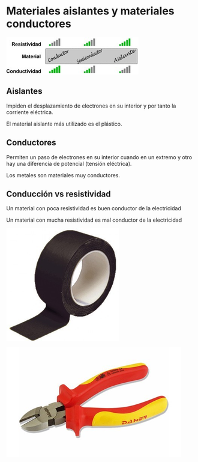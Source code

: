 # Materiales aislantes y materiales conductores

![imagen](img/1_Magnitudes_electricas1.jpg)

## Aislantes

Impiden el desplazamiento de electrones en su interior y por tanto la corriente eléctrica\.

El material aislante más utilizado es el plástico\.

## Conductores

Permiten un paso de electrones en su interior cuando en un extremo y otro hay una diferencia de potencial \(tensión eléctrica\)\.

Los metales son materiales muy conductores\.

## Conducción vs resistividad

Un material con poca resistividad es buen conductor de la electricidad

Un material con mucha resistividad es mal conductor de la electricidad

![imagen](img/1_Magnitudes_electricas2.jpg)

![imagen](img/1_Magnitudes_electricas3.jpg)